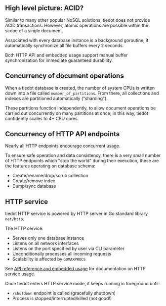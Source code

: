 ## High level picture: ACID?

Similar to many other popular NoSQL solutions, tiedot does not provide ACID transactions. However, atomic operations are possible within the scope of a single document.

Associated with every database instance is a background goroutine, it automatically synchronize all file buffers every 2 seconds.

Both HTTP API and embedded usage support manual buffer synchronization for immediate guaranteed durability.

## Concurrency of document operations

When a tiedot database is created, the number of system CPUs is written down into a file called `number_of_partitions`. From there, all collections and indexes are partitioned automatically ("sharding").

These partitions function independently, to allow document operations be carried out concurrently on many partitions at once; in this way, tiedot confidently scales to 4+ CPU cores.

## Concurrency of HTTP API endpoints

Nearly all HTTP endpoints encourage concurrent usage.

To ensure safe operation and data consistency, there is a very small number of HTTP endpoints which "stop the world" during their execution, these are the features operating on database schema:

- Create/rename/drop/scrub collection
- Create/remove index
- Dump/sync database

## HTTP service

tiedot HTTP service is powered by HTTP server in Go standard library `net/http`.

The HTTP service:

- Serves only one database instance
- Listens on all network interfaces
- Listens on the port specified by user via CLI parameter
- Unconditionally processes all incoming requests
- Scalability is affected by `GOMAXPROCS`

See [API reference and embedded usage] for documentation on HTTP service usage.

Once tiedot enters HTTP service mode, it keeps running in foreground until:

- `/shutdown` endpoint is called (gracefully shutdown)
- Process is stopped/interrupted/killed (not good!)

[API reference and embedded usage]: https://github.com/HouzuoGuo/tiedot/wiki/API-reference-and-embedded-usage